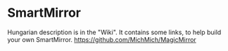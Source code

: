 # SmartMirror
Hungarian description is in the "Wiki". It contains some links, to help build your own SmartMirror.
https://github.com/MichMich/MagicMirror
